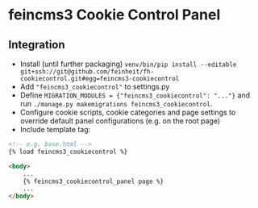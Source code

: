 # feincms3 Cookie Control Panel

## Integration

- Install (until further packaging) `venv/bin/pip install --editable git+ssh://git@github.com/feinheit/fh-cookiecontrol.git#egg=feincms3-cookiecontrol`
- Add ``"feincms3_cookiecontrol"`` to settings.py
- Define ``MIGRATION_MODULES = {"feincms3_cookiecontrol": "..."}`` and run
  ``./manage.py makemigrations feincms3_cookiecontrol``.
- Configure cookie scripts, cookie categories and page settings to override
  default panel configurations (e.g. on the root page)
- Include template tag:

```html
<!-- e.g. base.html -->
{% load feincms3_cookiecontrol %}

<body>
    ...
    {% feincms3_cookiecontrol_panel page %}
    ...
</body>
```

